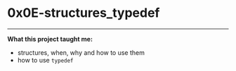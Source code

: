 # 0x0E-structures_typedef
---

__What this project taught me:__

- structures, when, why and how to use them
- how to use `typedef`

